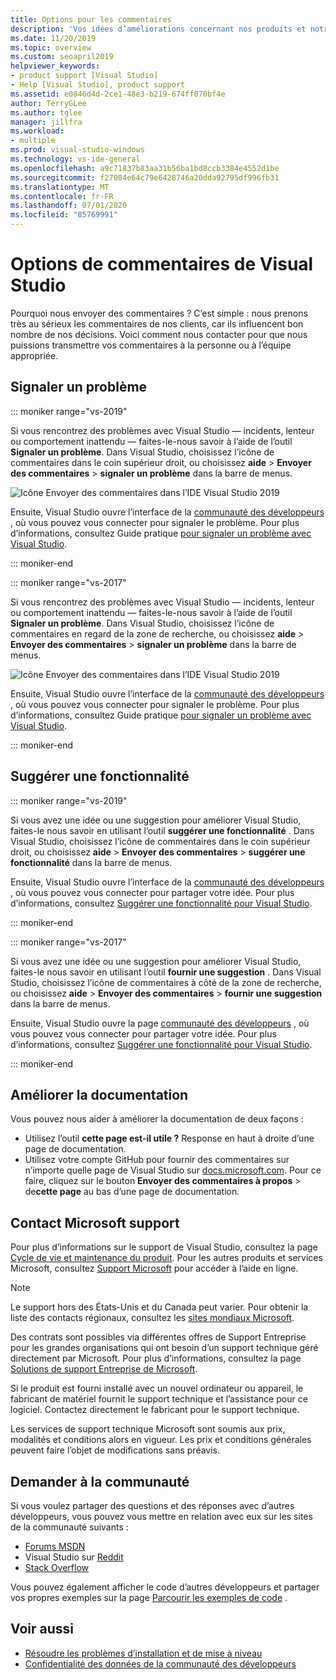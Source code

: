 ```yaml
---
title: Options pour les commentaires
description: 'Vos idées d’améliorations concernant nos produits et notre documentation nous intéressent : voici comment nous envoyer vos commentaires.'
ms.date: 11/20/2019
ms.topic: overview
ms.custom: seoapril2019
helpviewer_keywords:
- product support [Visual Studio]
- Help [Visual Studio], product support
ms.assetid: e0846d4d-2ce1-48e3-b219-674ff070bf4e
author: TerryGLee
ms.author: tglee
manager: jillfra
ms.workload:
- multiple
ms.prod: visual-studio-windows
ms.technology: vs-ide-general
ms.openlocfilehash: a9c71837b83aa31b56ba1bd8ccb3384e4552d1be
ms.sourcegitcommit: f27084e64c79e6428746a20dda92795df996fb31
ms.translationtype: MT
ms.contentlocale: fr-FR
ms.lasthandoff: 07/01/2020
ms.locfileid: "85769991"
---
```

# <a name="visual-studio-feedback-options"></a>Options de commentaires de Visual Studio

Pourquoi nous envoyer des commentaires ? C’est simple : nous prenons très au sérieux les commentaires de nos clients, car ils influencent bon nombre de nos décisions. Voici comment nous contacter pour que nous puissions transmettre vos commentaires à la personne ou à l’équipe appropriée.

## <a name="report-a-problem"></a>Signaler un problème

::: moniker range="vs-2019"

Si vous rencontrez des problèmes avec Visual Studio &mdash; incidents, lenteur ou comportement inattendu &mdash; faites-le-nous savoir à l’aide de l’outil **Signaler un problème**. Dans Visual Studio, choisissez l’icône de commentaires dans le coin supérieur droit, ou choisissez **aide**  >  **Envoyer des commentaires**  >  **signaler un problème** dans la barre de menus.

![Icône Envoyer des commentaires dans l’IDE Visual Studio 2019](./media/vs-2019/send-feedback-icon.png)

Ensuite, Visual Studio ouvre l’interface de la [communauté des développeurs](https://developercommunity.visualstudio.com) , où vous pouvez vous connecter pour signaler le problème. Pour plus d’informations, consultez Guide pratique [pour signaler un problème avec Visual Studio](how-to-report-a-problem-with-visual-studio.md).

::: moniker-end

::: moniker range="vs-2017"

Si vous rencontrez des problèmes avec Visual Studio &mdash; incidents, lenteur ou comportement inattendu &mdash; faites-le-nous savoir à l’aide de l’outil **Signaler un problème**. Dans Visual Studio, choisissez l’icône de commentaires en regard de la zone de recherche, ou choisissez **aide**  >  **Envoyer des commentaires**  >  **signaler un problème** dans la barre de menus.

![Icône Envoyer des commentaires dans l’IDE Visual Studio 2019](./media/send-feedback-icon.png)

Ensuite, Visual Studio ouvre l’interface de la [communauté des développeurs](https://developercommunity.visualstudio.com) , où vous pouvez vous connecter pour signaler le problème. Pour plus d’informations, consultez Guide pratique [pour signaler un problème avec Visual Studio](how-to-report-a-problem-with-visual-studio.md).

::: moniker-end

## <a name="suggest-a-feature"></a>Suggérer une fonctionnalité

::: moniker range="vs-2019"

Si vous avez une idée ou une suggestion pour améliorer Visual Studio, faites-le nous savoir en utilisant l’outil **suggérer une fonctionnalité** . Dans Visual Studio, choisissez l’icône de commentaires dans le coin supérieur droit, ou choisissez **aide**  >  **Envoyer des commentaires**  >  **suggérer une fonctionnalité** dans la barre de menus.

Ensuite, Visual Studio ouvre l’interface de la [communauté des développeurs](https://developercommunity.visualstudio.com) , où vous pouvez vous connecter pour partager votre idée. Pour plus d’informations, consultez [Suggérer une fonctionnalité pour Visual Studio](suggest-a-feature.md).

::: moniker-end

::: moniker range="vs-2017"

Si vous avez une idée ou une suggestion pour améliorer Visual Studio, faites-le nous savoir en utilisant l’outil **fournir une suggestion** . Dans Visual Studio, choisissez l’icône de commentaires à côté de la zone de recherche, ou choisissez **aide**  >  **Envoyer des commentaires**  >  **fournir une suggestion** dans la barre de menus.

Ensuite, Visual Studio ouvre la page [communauté des développeurs](https://developercommunity.visualstudio.com) , où vous pouvez vous connecter pour partager votre idée. Pour plus d’informations, consultez [Suggérer une fonctionnalité pour Visual Studio](suggest-a-feature.md).

::: moniker-end

## <a name="improve-the-documentation"></a>Améliorer la documentation

Vous pouvez nous aider à améliorer la documentation de deux façons :

* Utilisez l’outil **cette page est-il utile ?** Response en haut à droite d’une page de documentation.
* Utilisez votre compte GitHub pour fournir des commentaires sur n’importe quelle page de Visual Studio sur [docs.microsoft.com](/visualstudio/). Pour ce faire, cliquez sur le bouton **Envoyer des commentaires à propos**  >  de**cette page** au bas d’une page de documentation.

## <a name="contact-microsoft-support"></a>Contact Microsoft support

Pour plus d’informations sur le support de Visual Studio, consultez la page [Cycle de vie et maintenance du produit](/visualstudio/releases/2019/servicing/). Pour les autres produits et services Microsoft, consultez [Support Microsoft](https://support.microsoft.com/) pour accéder à l’aide en ligne.

> [!NOTE]
> Le support hors des États-Unis et du Canada peut varier. Pour obtenir la liste des contacts régionaux, consultez les [sites mondiaux Microsoft](https://www.microsoft.com/worldwide/).

Des contrats sont possibles via différentes offres de Support Entreprise pour les grandes organisations qui ont besoin d’un support technique géré directement par Microsoft. Pour plus d’informations, consultez la page [Solutions de support Entreprise de Microsoft](https://www.microsoft.com/industry/services/support).

Si le produit est fourni installé avec un nouvel ordinateur ou appareil, le fabricant de matériel fournit le support technique et l’assistance pour ce logiciel. Contactez directement le fabricant pour le support technique.

Les services de support technique Microsoft sont soumis aux prix, modalités et conditions alors en vigueur. Les prix et conditions générales peuvent faire l’objet de modifications sans préavis.

## <a name="ask-the-community"></a>Demander à la communauté

Si vous voulez partager des questions et des réponses avec d’autres développeurs, vous pouvez vous mettre en relation avec eux sur les sites de la communauté suivants :

* [Forums MSDN](https://social.msdn.microsoft.com/Forums/home)
* Visual Studio sur [Reddit](https://www.reddit.com/r/VisualStudio/)
* [Stack Overflow](https://stackoverflow.com/search?q=visual+studio+-code)

Vous pouvez également afficher le code d’autres développeurs et partager vos propres exemples sur la page [Parcourir les exemples de code](/samples/browse/) .

## <a name="see-also"></a>Voir aussi

* [Résoudre les problèmes d’installation et de mise à niveau](../install/troubleshooting-installation-issues.md)
* [Confidentialité des données de la communauté des développeurs](developer-community-privacy.md)
